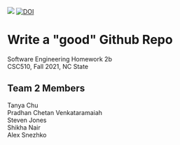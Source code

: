 <a href="https://github.com/shikhanair/team2-hw2b/actions"><img src="https://github.com/shikhanair/team2-hw2b/actions/workflows/unit-tests.yml/badge.svg"></a>
<a href="https://zenodo.org/badge/latestdoi/401469026"><img src="https://zenodo.org/badge/401469026.svg" alt="DOI"></a>

# Write a "good" Github Repo
Software Engineering Homework 2b  
CSC510, Fall 2021, NC State  
## Team 2 Members 
Tanya Chu  
Pradhan Chetan Venkataramaiah  
Steven Jones  
Shikha Nair  
Alex Snezhko 
